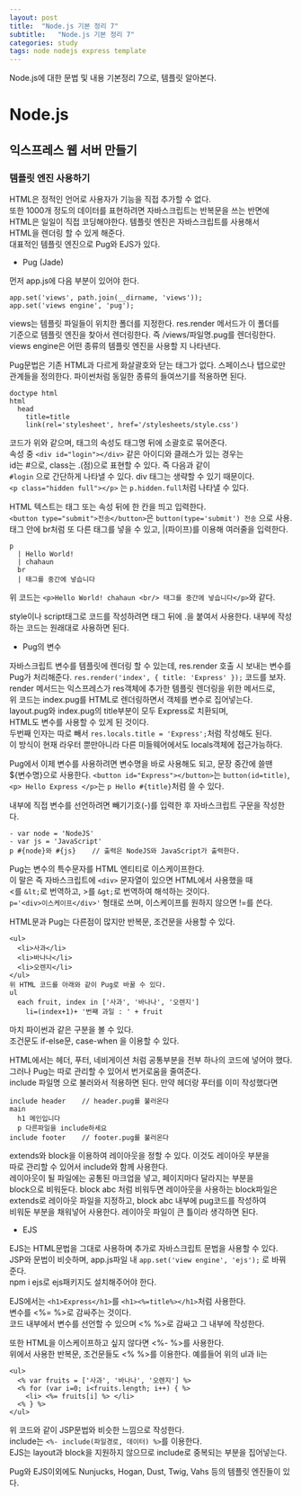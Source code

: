 ```yaml
---
layout: post
title:  "Node.js 기본 정리 7"
subtitle:   "Node.js 기본 정리 7"
categories: study
tags: node nodejs express template
---
```


Node.js에 대한 문법 및 내용 기본정리 7으로, 템플릿  알아본다.

# Node.js

## 익스프레스 웹 서버 만들기

### 템플릿 엔진 사용하기

HTML은 정적인 언어로 사용자가 기능을 직접 추가할 수 없다.  
또한 1000개 정도의 데이터를 표현하려면 자바스크립트는 반복문을 쓰는 반면에  
HTML은 일일이 직접 코딩해야한다. 템플릿 엔진은 자바스크립트를 사용해서  
HTML을 렌더링 할 수 있게 해준다.  
대표적인 템플릿 엔진으로 Pug와 EJS가 있다.  

* Pug (Jade)  

먼저 app.js에 다음 부분이 있어야 한다.  

~~~
app.set('views', path.join(__dirname, 'views'));
app.set('views engine', 'pug');
~~~

views는 템플릿 파일들이 위치한 폴더를 지정한다. res.render 메서드가 이 폴더를  
기준으로 템플릿 엔진을 찾아서 렌더링한다. 즉 /views/파일명.pug를 렌더링한다.  
views engine은 어떤 종류의 템플릿 엔진을 사용할 지 나타낸다.  

Pug문법은 기존 HTML과 다르게 화살괄호와 닫는 태그가 없다. 스페이스나 탭으로만  
관계들을 정의한다. 파이썬처럼 동일한 종류의 들여쓰기를 적용하면 된다.  

~~~
doctype html
html
  head
    title=title
    link(rel='stylesheet', href='/stylesheets/style.css')
~~~

코드가 위와 같으며, 태그의 속성도 태그명 뒤에 소괄호로 묶어준다.  
속성 중 `<div id="login"></div>` 같은 아이디와 클래스가 있는 경우는  
id는 #으로, class는 .(점)으로 표현할 수 있다. 즉 다음과 같이  
`#login` 으로 간단하게 나타낼 수 있다. div 태그는 생략할 수 있기 때문이다.  
`<p class="hidden full"></p>` 는 `p.hidden.full`처럼 나타낼 수 있다. 

HTML 텍스트는 태그 또는 속성 뒤에 한 칸을 띄고 입력한다.  
`<button type="submit">전송</button>`은 `button(type='submit') 전송` 으로 사용.  
태그 안에 br처럼 또 다른 태그를 넣을 수 있고, |(파이프)를 이용해 여러줄을 입력한다.  
~~~
p
  | Hello World!
  | chahaun
  br
  | 태그를 중간에 넣습니다
~~~
위 코드는 `<p>Hello World! chahaun <br/> 태그를 중간에 넣습니다</p>`와 같다.  

style이나 script태그로 코드를 작성하려면 태그 뒤에 .을 붙여서 사용한다.
내부에 작성하는 코드는 원래대로 사용하면 된다.  

* Pug의 변수

자바스크립트 변수를 템플릿에 렌더링 할 수 있는데, res.render 호출 시 보내는 변수를  
Pug가 처리해준다. `res.render('index', { title: 'Express' });` 코드를 보자.  
render 메서드는 익스프레스가 res객체에 추가한 템플릿 렌더링을 위한 메서드로,  
위 코드는 index.pug를 HTML로 렌더링하면서 객체를 변수로 집어넣는다.  
layout.pug와 index.pug의 title부분이 모두 Express로 치환되며,  
HTML도 변수를 사용할 수 있게 된 것이다.  
두번째 인자는 따로 빼서 `res.locals.title = 'Express';`처럼 작성해도 된다.  
이 방식이 현재 라우터 뿐만아니라 다른 미들웨어에서도 locals객체에 접근가능하다.  

Pug에서 이제 변수를 사용하려면 변수명을 바로 사용해도 되고, 문장 중간에 쓸땐  
${변수명}으로 사용한다. `<button id="Express"></button>`는 `button(id=title)`,    
`<p> Hello Express </p>`는 `p Hello #{title}`처럼 쓸 수 있다.  

내부에 직접 변수를 선언하려면 빼기기호(-)를 입력한 후 자바스크립트 구문을 작성한다.  
~~~
- var node = 'NodeJS'
- var js = 'JavaScript'
p #{node}와 #{js}    // 출력은 NodeJS와 JavaScript가 출력한다.
~~~

Pug는 변수의 특수문자를 HTML 엔티티로 이스케이프한다.  
이 말은 즉 자바스크립트에 `<div>` 문자열이 있으면 HTML에서 사용했을 때  
\<를 `&lt;`로 번역하고, \>를 `&gt;`로 번역하여 해석하는 것이다.  
`p='<div>이스케이프</div>'` 형태로 쓰며, 이스케이프를 원하지 않으면 !=를 쓴다.  

HTML문과 Pug는 다른점이 많지만 반복문, 조건문을 사용할 수 있다.  

~~~
<ul>
  <li>사과</li>
  <li>바나나</li>
  <li>오렌지</li>
</ul>
위 HTML 코드를 아래와 같이 Pug로 바꿀 수 있다.
ul
  each fruit, index in ['사과', '바나나', '오렌지']
    li=(index+1)+ '번째 과일 : ' + fruit
~~~
마치 파이썬과 같은 구분을 볼 수 있다.  
조건문도 if-else문, case-when 을 이용할 수 있다.  

HTML에서는 헤더, 푸터, 네비게이션 처럼 공통부분을 전부 하나의 코드에 넣어야 했다.  
그러나 Pug는 따로 관리할 수 있어서 번거로움을 줄여준다.  
include 파일명 으로 불러와서 적용하면 된다. 만약 헤더랑 푸터를 이미 작성했다면  

~~~ 
include header    // header.pug를 불러온다
main
  h1 메인입니다
  p 다른파일을 include하세요
include footer    // footer.pug를 불러온다
~~~

extends와 block을 이용하여 레이아웃을 정할 수 있다. 이것도 레이아웃 부분을  
따로 관리할 수 있어서 include와 함께 사용한다.  
레이아웃이 될 파일에는 공통된 마크업을 넣고, 페이지마다 달라지는 부분을  
block으로 비워둔다. block abc 처럼 비워두면 레이아웃을 사용하는 block파일은  
extends로 레이아웃 파일을 지정하고, block abc 내부에 pug코드를 작성하여  
비워둔 부분을 채워넣어 사용한다. 레이아웃 파일이 큰 틀이라 생각하면 된다.  

* EJS

EJS는 HTML문법을 그대로 사용하며 추가로 자바스크립트 문법을 사용할 수 있다.  
JSP와 문법이 비슷하며, app.js파일 내 `app.set('view engine', 'ejs');` 로 바꿔준다.  
npm i ejs로 ejs패키지도 설치해주어야 한다.  

EJS에서는 `<h1>Express</h1>`를 `<h1><%=title%></h1>`처럼 사용한다.  
변수를 \<%= %\>로 감싸주는 것이다.  
코드 내부에서 변수를 선언할 수 있으며 \<% %\>로 감싸고 그 내부에 작성한다.  

또한 HTML을 이스케이프하고 싶지 않다면 \<%- %\>를 사용한다.  
위에서 사용한 반복문, 조건문들도 \<% %\>를 이용한다. 예를들어 위의 ul과 li는  

~~~
<ul>
  <% var fruits = ['사과', '바나나', '오렌지'] %>
  <% for (var i=0; i<fruits.length; i++) { %>
    <li> <%= fruits[i] %> </li>
  <% } %>
</ul>
~~~

위 코드와 같이 JSP문법와 비슷한 느낌으로 작성한다.  
include는 `<%- include(파일경로, 데이터) %>`를 이용한다.  
EJS는 layout과 block을 지원하지 않으므로 include로 중복되는 부분을 집어넣는다.  

Pug와 EJS이외에도 Nunjucks, Hogan, Dust, Twig, Vahs 등의 템플릿 엔진들이 있다.  
